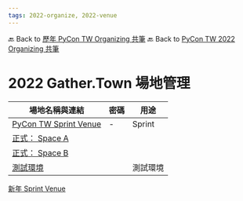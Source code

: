 ```yaml
---
tags: 2022-organize, 2022-venue
---
```


🔙 Back to [歷年 PyCon TW Organizing 共筆](/ryPr7SFyP/%2FHM5mHCFKQCu7-W5ea8ITcw%3Fview)
🔙 Back to [PyCon TW 2022 Organizing 共筆](/F4qRbwIsQXWH5B6cZ6Pzyw)

# 2022 Gather.Town 場地管理

| 場地名稱與連結                                                                                     | 密碼 | 用途     |
| -------------------------------------------------------------------------------------------------- | ---- | -------- |
| [PyCon TW Sprint Venue](https://gather.town/app/6NKcuFatDrrfpAgY/PyCon%20TW%20Sprint%20Venue)      | -    | Sprint   |
| [正式： Space A](https://app.gather.town/app/nGOG11wkRybqeJff/PyCon%20APAC%202022%20-%20Space%20A) |      |          |
|[正式： Space B](https://app.gather.town/app/NiHQgKoi7Bj0slmj/PyCon%20APAC%202022%20-%20Space%20B)|      |          |
| [測試環境](https://app.gather.town/app/saNwgWeuvCTkR2Lx/pycontest)                                 |      | 測試環境 |

[新年 Sprint Venue](https://app.gather.town/app/6NKcuFatDrrfpAgY/PyCon%20TW%20Sprint%20Venue?spawnToken=buBCLrybdRmicAEb)